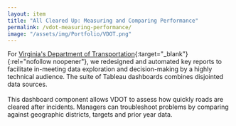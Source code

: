 ```yaml
---
layout: item
title: "All Cleared Up: Measuring and Comparing Performance"
permalink: /vdot-measuring-performance/
image: "/assets/img/Portfolio/VDOT.png"
---
```

For [Virginia's Department of Transportation](https://www.virginiadot.org/){:target="_blank"}{:rel="nofollow noopener"}, we redesigned and automated key reports to facilitate in-meeting data exploration and decision-making by a highly technical audience. The suite of Tableau dashboards combines disjointed data sources.  
<br>
This dashboard component allows VDOT to assess how quickly roads are cleared after incidents. Managers can troubleshoot problems by comparing against geographic districts, targets and prior year data.

